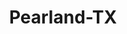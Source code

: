 ---
title: Pearland-TX
slug: pearland-tx
f_state:
- cms/state/texas.md
f_locations:
- cms/payday-loan/advance-america-2368.md
- cms/payday-loan/advance-america-2369.md
- cms/payday-loan/advance-america-2419.md
- cms/payday-loan/check-go-9923.md
- cms/payday-loan/check-into-cash-12486.md
- cms/payday-loan/express-tax-17199.md
- cms/payday-loan/fenwick-company-17979.md
- cms/payday-loan/ship-smart-26376.md
updated-on: '2024-05-30T13:41:28.615Z'
created-on: '2024-05-30T13:41:28.615Z'
published-on: '2024-05-30T13:54:32.469Z'
f_city: Pearland
layout: '[city].html'
tags: city
---
